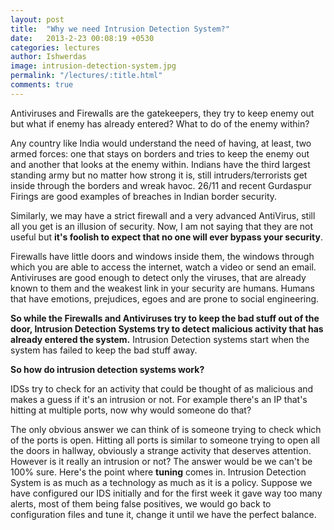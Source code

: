 ```yaml
---
layout: post
title:  "Why we need Intrusion Detection System?"
date:   2013-2-23 00:08:19 +0530
categories: lectures
author: Ishwerdas
image: intrusion-detection-system.jpg
permalink: "/lectures/:title.html"
comments: true
---
```


Antiviruses and Firewalls are the gatekeepers, they try to keep enemy out but what if enemy has already entered? What to do of the enemy within? 

Any country like India would understand the need of having, at least, two armed forces: one that stays on borders and tries to keep the enemy out and another that looks at the enemy within. Indians have the third largest standing army but no matter how strong it is, still intruders/terrorists get inside through the borders and wreak havoc. 26/11 and recent Gurdaspur Firings are good examples of breaches in Indian border security. 

Similarly, we may have a strict firewall and a very advanced AntiVirus, still all you get is an illusion of security. Now, I am not saying that they are not useful but **it's foolish to expect that no one will ever bypass your security**.  

Firewalls have little doors and windows inside them, the windows through which you are able to access the internet, watch a video or send an email. Antiviruses are good enough to detect only the viruses, that are already known to them and the weakest link in your security are humans. Humans that have emotions, prejudices, egoes and are prone to social engineering. 

**So while the Firewalls and Antiviruses try to keep the bad stuff out of the door, Intrusion Detection Systems try to detect malicious activity that has already entered the system.** Intrusion Detection systems start when the system has failed to keep the bad stuff away.

**So how do intrusion detection systems work?**

IDSs try to check for an activity that could be thought of as malicious and makes a guess if it's an intrusion or not. For example there's an IP that's hitting at multiple ports, now why would someone do that? 

The only obvious answer we can think of is someone trying to check which of the ports is open. Hitting all ports is similar to someone trying to open all the doors in hallway, obviously a strange activity that deserves attention. However is it really an intrusion or not? The answer would be we can't be 100% sure. Here's the point where **tuning** comes in. Intrusion Detection System is as much as a technology as much as it is a policy. Suppose we have configured our IDS initially and for the first week it gave way too many alerts, most of them being false positives, we would go back to configuration files and tune it, change it until we have the perfect balance. 
